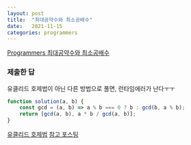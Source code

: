 ```yaml
---
layout: post
title:  "최대공약수와 최소공배수"
date:   2021-11-15
categories: programmers
---
```

[Programmers 최대공약수와 최소공배수](https://programmers.co.kr/learn/courses/30/lessons/12940?language=javascript)

### 제출한 답

유클리드 호제법이 아닌 다른 방법으로 풀면, 런타임에러가 난다ㅜㅜ
```js
function solution(a, b) {
    const gcd = (a, b) => a % b === 0 ? b : gcd(b, a % b);
    return [gcd(a, b), a * b / gcd(a, b)];
}
```

[유클리드 호제법](https://myjamong.tistory.com/138)
[참고 포스팅](https://swess.tistory.com/13)